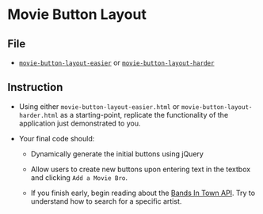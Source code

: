 # Movie Button Layout

## File

* [`movie-button-layout-easier`](Unsolved/movie-button-layout-easier.html) or [`movie-button-layout-harder`](Unsolved/movie-button-layout-harder.html)

## Instruction

* Using either `movie-button-layout-easier.html` or `movie-button-layout-harder.html` as a starting-point, replicate the functionality of the application just demonstrated to you.

* Your final code should:

  * Dynamically generate the initial buttons using jQuery

  * Allow users to create new buttons upon entering text in the textbox and clicking `Add a Movie Bro`.

  * If you finish early, begin reading about the [Bands In Town API](https://app.swaggerhub.com/apis/Bandsintown/PublicAPI/3.0.0). Try to understand how to search for a specific artist.
